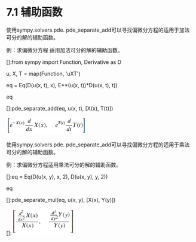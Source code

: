 # 7.1 辅助函数

使用sympy.solvers.pde.
pde_separate_add可以寻找偏微分方程的适用于加法可分的解的辅助函数。

例：求偏微分方程 适用加法可分的解的辅助函数。

[]:from sympy import Function, Derivative as D

u, X, T = map(Function, 'uXT')

eq = Eq(D(u(x, t), x), E\*\*(u(x, t))\*D(u(x, t), t))

eq

[]:pde\_separate_add(eq, u(x, t), [X(x), T(t)])

![](media/da42117059c68f6a5e4907f4ba3cf4cd.png)

使用sympy.solvers.pde.
pde_separate_add可以寻找偏微分方程的适用于乘法可分的解的辅助函数。

例：求偏微分方程适用乘法可分的解的辅助函数。

[]:eq = Eq(D(u(x, y), x, 2), D(u(x, y), y, 2))

eq

[]:pde\_separate_mul(eq, u(x, y), [X(x), Y(y)])

[]:![](media/90c49e0d52e5fe4975344b3c193368ac.png)
